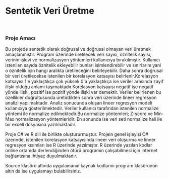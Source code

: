 # Sentetik Veri Üretme
<br/>

### Proje Amacı

Bu projede sentetik olarak doğrusal ve doğrusal olmayan veri üretmek amaçlanmıştır. Program üzerinde üretilecek veri sayısı, öznitelik sayısı, verinin işlevi ve normalizasyon yöntemleri kullanıcıya bırakılmıştır. Kullanıcı istenilen sayıda öznitelik ekleyebilir bunları isimlendirebilir ve sınırlarını yani o öznitelik için hangi aralıkta üretileceğini belirleyebilir. Daha sonra doğrusal bir veri üretilecekse istenilen bir korelasyon katsayısı belirlenir.Korelasyon katsayısı 1'e yaklaştıkça çok yüksek 0'a yaklaştıkça ise veriler arasında zayıf ilişki olduğu anlamı taşımaktadır.Korelasyon katsayısı negatif ise negatif yönde ilişki, pozitif ise pozitif yönde ilişki var demektir. Veriler belirlenen bu özellikler doğrultusunda üretirdikten sonra veri üzerinde lineer regresyon analizi yapılmaktadır. Analiz sonucunda oluşan lineer regresyon modeli kullanıcıya gösterilmektedir. Veriler kullanıcı tarafından istenilen normalize yöntemi ile normalize edilmektedir.Bu normalize yöntemleri; Z-score ve Min-Max normalizasyon yöntemleridir. En sonunda ise veri seti normalize hali ile bir excell dosyasına yazılmaktadır.

Proje C# ve R dili ile birlikte oluştururmuştur. Projein genel işleyişi C# üzerinde, istenilen korelasyon katsayısında lineer veri oluşurma ve linner regresyon kısımları ise R üzerinde yazılmıştır. R üzerinde yazılan kodlar online ortamda derlendiğinden ötürü programın çalışabilmesi için internet bağlantısına ihtiyaç duyulmaktadır.

Source klasörü altında uygulamanın kaynak kodlarını program klasörünün altın da ise uygulamayı bulabilirsiniz. 
